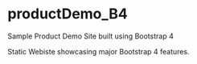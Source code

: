 # productDemo_B4
Sample Product Demo Site built using Bootstrap 4

Static Webiste showcasing major Bootstrap 4 features.
